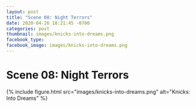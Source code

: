 ```yaml
---
layout: post
title: "Scene 08: Night Terrors"
date: 2020-04-26 18:21:45 -0700
categories: post
thumbnail: images/knicks-into-dreams.png
facebook_type: 
facebook_image: images/knicks-into-dreams.png
---
```

# Scene 08: Night Terrors
 
{% include figure.html src="images/knicks-into-dreams.png" alt="Knicks: Into Dreams" %}